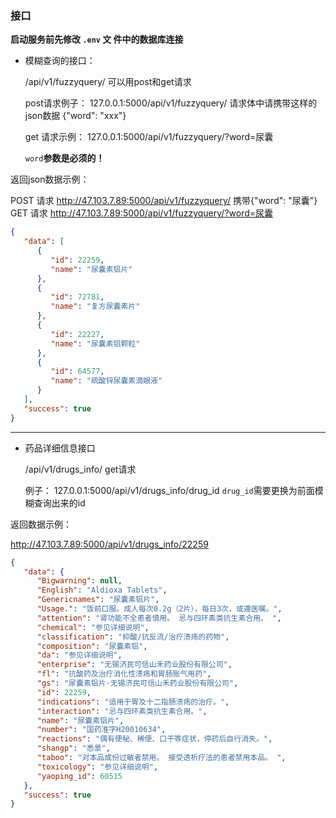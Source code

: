 ### 接口

**启动服务前先修改 `.env` 文 件中的数据库连接**



- 模糊查询的接口：

    /api/v1/fuzzyquery/   可以用post和get请求
    
    post请求例子： 127.0.0.1:5000/api/v1/fuzzyquery/ 请求体中请携带这样的json数据 {"word": "xxx"}
    
    get 请求示例： 127.0.0.1:5000/api/v1/fuzzyquery/?word=尿囊
    
    `word`**参数是必须的！**
    

返回json数据示例：

POST 请求  http://47.103.7.89:5000/api/v1/fuzzyquery/  携带{"word": "尿囊"}
GET  请求  http://47.103.7.89:5000/api/v1/fuzzyquery/?word=尿囊
    
```json
{
   "data": [
      {
         "id": 22259,
         "name": "尿囊素铝片"
      },
      {
         "id": 72781,
         "name": "复方尿囊素片"
      },
      {
         "id": 22227,
         "name": "尿囊素铝颗粒"
      },
      {
         "id": 64577,
         "name": "硫酸锌尿囊素滴眼液"
      }
   ],
   "success": true
}
```
    
---  
    
- 药品详细信息接口
    
    /api/v1/drugs_info/    get请求
    
    例子： 127.0.0.1:5000/api/v1/drugs_info/drug_id   `drug_id`需要更换为前面模糊查询出来的id
    
    
    
返回数据示例：

http://47.103.7.89:5000/api/v1/drugs_info/22259
```json
{
   "data": {
      "Bigwarning": null,
      "English": "Aldioxa Tablets",
      "Genericnames": "尿囊素铝片",
      "Usage.": "饭前口服。成人每次0.2g（2片），每日3次，或遵医嘱。",
      "attention": "肾功能不全患者慎用。 忌与四环素类抗生素合用。 ",
      "chemical": "参见详细说明",
      "classification": "抑酸/抗反流/治疗溃疡的药物",
      "composition": "尿囊素铝",
      "da": "参见详细说明",
      "enterprise": "无锡济民可信山禾药业股份有限公司",
      "fl": "抗酸药及治疗消化性溃疡和胃肠胀气用药",
      "gs": "尿囊素铝片-无锡济民可信山禾药业股份有限公司",
      "id": 22259,
      "indications": "适用于胃及十二指肠溃疡的治疗。",
      "interaction": "忌与四环素类抗生素合用。",
      "name": "尿囊素铝片",
      "number": "国药准字H20010634",
      "reactions": "偶有便秘、稀便、口干等症状，停药后自行消失。",
      "shangp": "悉景",
      "taboo": "对本品成份过敏者禁用。 接受透析疗法的患者禁用本品。 ",
      "toxicology": "参见详细说明",
      "yaoping_id": 60515
   },
   "success": true
}
```
